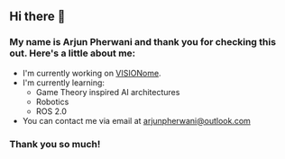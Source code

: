 ## Hi there 👋
### My name is Arjun Pherwani and thank you for checking this out. Here's a little about me:

- I'm currently working on [VISIONome](https://github.com/Visionome/frontend).
- I'm currently learning:
  - Game Theory inspired AI architectures
  - Robotics
  - ROS 2.0
- You can contact me via email at arjunpherwani@outlook.com

### Thank you so much!
<!--
**APherwani/APherwani** is a ✨ _special_ ✨ repository because its `README.md` (this file) appears on your GitHub profile.

- 🔭 I’m currently working on ...
- 🌱 I’m currently learning ...
- 👯 I’m looking to collaborate on ...
- 🤔 I’m looking for help with ...
- 💬 Ask me about ...
- 📫 How to reach me: ...
- 😄 Pronouns: ...
- ⚡ Fun fact: ...
-->
